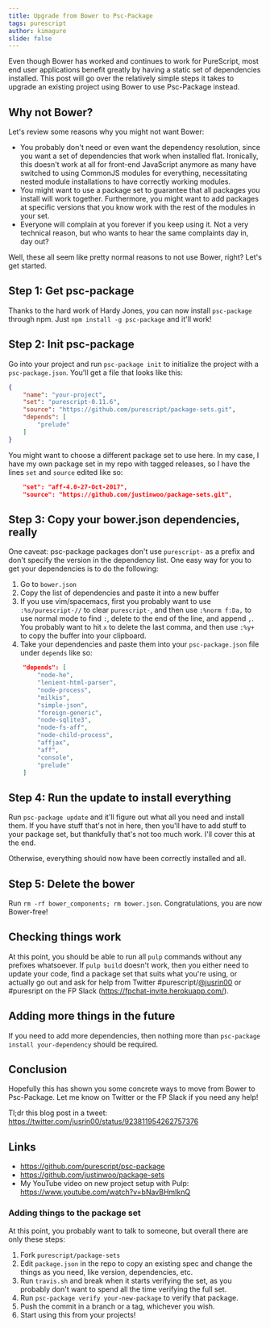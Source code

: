 ```yaml
---
title: Upgrade from Bower to Psc-Package
tags: purescript
author: kimagure
slide: false
---
```

Even though Bower has worked and continues to work for PureScript, most end user applications benefit greatly by having a static set of dependencies installed. This post will go over the relatively simple steps it takes to upgrade an existing project using Bower to use Psc-Package instead.

## Why not Bower?

Let's review some reasons why you might not want Bower:

* You probably don't need or even want the dependency resolution, since you want a set of dependencies that work when installed flat. Ironically, this doesn't work at all for front-end JavaScript anymore as many have switched to using CommonJS modules for everything, necessitating nested module installations to have correctly working modules.
* You might want to use a package set to guarantee that all packages you install will work together. Furthermore, you might want to add packages at specific versions that you know work with the rest of the modules in your set.
* Everyone will complain at you forever if you keep using it. Not a very technical reason, but who wants to hear the same complaints day in, day out?

Well, these all seem like pretty normal reasons to not use Bower, right? Let's get started.

## Step 1: Get psc-package

Thanks to the hard work of Hardy Jones, you can now install `psc-package` through npm. Just `npm install -g psc-package` and it'll work!

## Step 2: Init psc-package

Go into your project and run `psc-package init` to initialize the project with a `psc-package.json`. You'll get a file that looks like this:

```json
{
    "name": "your-project",
    "set": "purescript-0.11.6",
    "source": "https://github.com/purescript/package-sets.git",
    "depends": [
        "prelude"
    ]
}
```

You might want to choose a different package set to use here. In my case, I have my own package set in my repo with tagged releases, so I have the lines `set` and `source` edited like so:

```json
    "set": "aff-4.0-27-Oct-2017",
    "source": "https://github.com/justinwoo/package-sets.git",
```

## Step 3: Copy your bower.json dependencies, really

One caveat: psc-package packages don't use `purescript-` as a prefix and don't specify the version in the dependency list. One easy way for you to get your dependencies is to do the following:

1. Go to `bower.json`
2. Copy the list of dependencies and paste it into a new buffer
3. If you use vim/spacemacs, first you probably want to use `:%s/purescript-//` to clear `purescript-`, and then use `:%norm f:Da,` to use normal mode to find `:`, delete to the end of the line, and append `,`. You probably want to hit `x` to delete the last comma, and then use `:%y+` to copy the buffer into your clipboard.
4. Take your dependencies and paste them into your `psc-package.json` file under `depends` like so:

```json
    "depends": [
        "node-he",
        "lenient-html-parser",
        "node-process",
        "milkis",
        "simple-json",
        "foreign-generic",
        "node-sqlite3",
        "node-fs-aff",
        "node-child-process",
        "affjax",
        "aff",
        "console",
        "prelude"
    ]
```

## Step 4: Run the update to install everything

Run `psc-package update` and it'll figure out what all you need and install them. If you have stuff that's not in here, then you'll have to add stuff to your package set, but thankfully that's not too much work. I'll cover this at the end.

Otherwise, everything should now have been correctly installed and all.

## Step 5: Delete the bower

Run `rm -rf bower_components; rm bower.json`. Congratulations, you are now Bower-free!

## Checking things work

At this point, you should be able to run all `pulp` commands without any prefixes whatsoever. If `pulp build` doesn't work, then you either need to update your code, find a package set that suits what you're using, or actually go out and ask for help from Twitter #purescript/[@jusrin00](https://twitter.com/jusrin00) or #puresript on the FP Slack (https://fpchat-invite.herokuapp.com/).

## Adding more things in the future

If you need to add more dependencies, then nothing more than `psc-package install your-dependency` should be required.

## Conclusion

Hopefully this has shown you some concrete ways to move from Bower to Psc-Package. Let me know on Twitter or the FP Slack if you need any help!

Tl;dr this blog post in a tweet: https://twitter.com/jusrin00/status/923811954262757376

## Links

* https://github.com/purescript/psc-package
* https://github.com/justinwoo/package-sets
* My YouTube video on new project setup with Pulp: https://www.youtube.com/watch?v=bNavBHmIknQ

### Adding things to the package set

At this point, you probably want to talk to someone, but overall there are only these steps:

1. Fork `purescript/package-sets`
2. Edit `package.json` in the repo to copy an existing spec and change the things as you need, like version, dependencies, etc.
3. Run `travis.sh` and break when it starts verifying the set, as you probably don't want to spend all the time verifying the full set.
4. Run `psc-package verify your-new-package` to verify that package.
5. Push the commit in a branch or a tag, whichever you wish.
6. Start using this from your projects!

